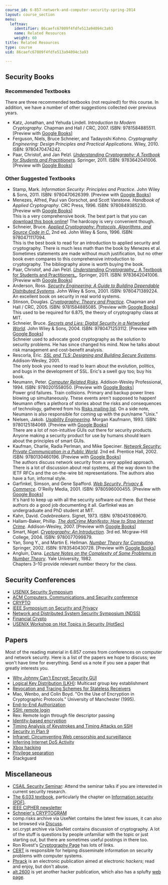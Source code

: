 ```yaml
---
course_id: 6-857-network-and-computer-security-spring-2014
layout: course_section
menu:
  leftnav:
    identifier: 86caefc67009f4fdfe513a94094c3a93
    name: Related Resources
    weight: 60
title: Related Resources
type: course
uid: 86caefc67009f4fdfe513a94094c3a93

---
```


Security Books
--------------

### Recommended Textbooks

There are three recommended textbooks (not required!) for this course. In addition, we have a number of other suggestions collected over previous years.

*   Katz, Jonathan, and Yehuda Lindell. _Introduction to Modern Cryptography_. Chapman and Hall / CRC, 2007. ISBN: 9781584885511. \[Preview with [Google Books](http://books.google.com/books?id=TTtVKHdOcDoC&pg=PAfrontcover)\]
*   Ferguson, Niels, Bruce Schneier, and Tadayoshi Kohno. _Cryptography Engineering: Design Principles and Practical Applications_. Wiley, 2010. ISBN: 9780470474242.
*   Paar, Christof, and Jan Pelzl. [_Understanding Cryptography: A Textbook for Students and Practitioners_](http://www.springer.com/computer/security+and+cryptology/book/978-3-642-04100-6). Springer, 2011. ISBN: 9783642041006. \[Preview with [Google Books](http://books.google.com/books?id=f24wFELSzkoC&pg=PAfrontcover)\]

### Other Suggested Textbooks

*   Stamp, Mark. _Information Security: Principles and Practice_. John Wiley & Sons, 2011. ISBN: 9780470626399. \[Preview with [Google Books](http://books.google.com/books?id=UW3SS9P9hdEC&pg=PAfrontcover)\]
*   Menezes, Alfred, Paul van Oorschot, and Scott Vanstone. _Handbook of Applied Cryptography_. CRC Press, 1996. ISBN: 9780849385230. \[Preview with [Google Books](http://books.google.com/books?id=MhvcBQAAQBAJ&pg=PAfrontcover)\]  
    This is a very comprehensive book. The best part is that you can [download this book online](http://www.cacr.math.uwaterloo.ca/hac/)! The hardcopy is very convenient though.
*   Schneier, Bruce. [_Applied Cryptography: Protocols, Algorithms, and Source Code in C_.](http://www.schneier.com/book-applied.html) 2nd ed. John Wiley & Sons, 1996. ISBN: 9780471117094.  
    This is the best book to read for an introduction to applied security and cryptography. There is much less math than the book by Menezes et al. Sometimes statements are made without much justification, but no other book even compares to this comprehensive introduction to cryptography. The bibliography alone is worth buying the book.
*   Paar, Christof, and Jan Pelzl. [_Understanding Cryptography__: A Textbook for Students and Practitioners_](http://www.springer.com/computer/security+and+cryptology/book/978-3-642-04100-6). Springer, 2011. ISBN: 9783642041006. \[Preview with [Google Books](http://books.google.com/books?id=f24wFELSzkoC&pg=PAfrontcover)\]
*   Anderson, Ross. [_Security Engineering: A Guide to Building Dependable Distributed Systems_](http://www.cl.cam.ac.uk/~rja14/book.html). John Wiley & Sons, 2001. ISBN: 9780471389224.  
    An excellent book on security in real world systems.
*   Stinson, Douglas. [_Cryptography: Theory and Practice_](https://labs.xjtudlc.com/labs/wldmt1/reading%20list/books/Network%20security%20and%20crypto/Cryptography%20Theory%20and%20Practice.pdf). Chapman and Hall / CRC, 2005. ISBN: 9781584885085. \[Preview with [Google Books](http://books.google.com/books?id=uhl_kYfpgo4C&pg=PAfrontcover)\]  
    This used to be required for 6.875, the theory of cryptography class at MIT.
*   Schneier, Bruce. [_Secrets and Lies: Digital Security in a Networked World_](http://www.schneier.com/book-sandl.html). John Wiley & Sons, 2004. ISBN: 9780471253112. \[Preview with [Google Books](http://books.google.com/books?id=z_7CAjmql6kC&pg=PAfrontcover)\]  
    Schneier used to advocate good cryptography as the solution to security problems. He has since changed his mind. Now he talks about risk management and cost-benefit analysis.
*   Rescorla, Eric. [_SSL and TLS: Designing and Building Secure Systems_](http://www.pearson.ch/1471/9780201615982/SSL-and-TLS-Designing-and-Building.aspx). Addison-Wesley, 2001.  
    The only book you need to read to learn about the evolution, politics, and bugs in the development of SSL. Eric's a swell guy too; buy his book.
*   Neumann, Peter. [_Computer Related Risks_](http://www.csl.sri.com/users/neumann/neumann-book.html). Addison-Wesley Professional, 1994. ISBN: 9780201558050. \[Preview with [Google Books](http://books.google.com/books?id=8d-qU8K0BN4C&pg=PAfrontcover)\]  
    Power grid failures. Train collisions. Primary and backup power lines blowing up simultaneously. These events aren't supposed to happen! Neumann offers a plethora of stories about the risks and consequences of technology, gathered from his [Risks mailing list](http://catless.ncl.ac.uk/Risks). On a side note, Neumann is also responsible for coming up with the pun/name "Unix."
*   Nielsen, Jakob. [_Usability Engineering_](http://www.useit.com/jakob/useengbook.html). Morgan Kaufmann, 1993. ISBN: 9780125184069. \[Preview with [Google Books](http://books.google.com/books?id=95As2OF67f0C&pg=PAfrontcover)\]  
    There are a lot of non-intuitive GUIs out there for security products. Anyone making a security product for use by humans should learn about the principles of smart GUIs.
*   Kaufman, Charlie, Radia Perlman, and Mike Speciner. [_Network Security: Private Communication in a Public World_](https://www.amazon.com/Network-Security-Private-Communication-Public/dp/0130460192). 2nd ed. Prentice Hall, 2002. ISBN: 9780130460196. \[Preview with [Google Books](http://books.google.com/books?id=wxMqaz4JMb0C&pg=PAfrontcover)\]  
    The authors discuss network security from a very applied approach. There is a lot of discussion about real systems, all the way down to the IETF RFCs and the on-the-wire bit representations. The authors also have a fun, informal style.
*   Garfinkel, Simson, and Gene Spafford. [_Web Security, Privacy & Commerce_](http://www.oreilly.com/catalog/websec2/). O'Reilly Media, 2001. ISBN: 9780596000455. \[Preview with [Google Books](http://books.google.com/books?id=jIBH98wwuv8C&pg=PAfrontcover)\]  
    It's hard to keep up with all the security software out there. But these authors do a good job documenting it all. Garfinkel was an undergraduate and PhD student at MIT.
*   Kahn, David. _Codebreakers_. Signet, 1973. ISBN: 9780451089670.
*   Hallam-Baker, Phillip. [_The dotCrime Manifesto: How to Stop Internet Crime_](https://commons.erau.edu/cgi/viewcontent.cgi?article=1143&context=publication). Addison-Wesley, 2007. \[Preview with [Google Books](http://books.google.com/books?id=ZWp-1R_tJGgC&pg=PAfrontcover)\]
*   Smart, Nigel. [_Cryptography: An Introduction_](https://www.cs.umd.edu/~waa/414-F11/IntroToCrypto.pdf)_._ 3rd ed. Mcgraw-Hill College, 2004. ISBN: 9780077099879.
*   Yan, Song Y., and Martin E. Hellman. [_Number Theory for Computing_](http://www.springer.com/computer/foundations/book/978-3-540-43072-8). Springer, 2002. ISBN: 9783540430728. \[Preview with [Google Books](http://books.google.com/books?id=lIvPz7k41SEC&pg=PAfrontcover)\]
*   Angluin, Dana. [_Lecture Notes on the Complexity of Some Problems in Number Theory_](http://www.springer.com/computer/foundations/book/978-3-540-43072-8). Yale University, 1982.  
    Chapters 3–10 provide relevant number theory for the class.

Security Conferences
--------------------

*   [USENIX Security Symposium](https://www.usenix.org/conferences/byname/108)
*   [ACM Computers, Communications, and Security conference](http://www.acm.org/sigsac/ccs.html)
*   [CRYPTO](http://www.iacr.org/conferences/)
*   [IEEE Symposium on Security and Privacy](http://www.ieee-security.org/TC/SP-Index.html)
*   [Network and Distributed System Security Symposium (NDSS)](http://www.isoc.org/isoc/conferences/ndss/)
*   [Financial Crypto](http://ifca.ai/)
*   [USENIX Workshop on Hot Topics in Security (HotSec)](https://www.usenix.org/conferences/byname/158)

Papers
------

Most of the reading material in 6.857 comes from conferences on computer and network security. Here is a list of the papers we hope to discuss; we won't have time for everything. Send us a note if you see a paper that greatly interests you.

*   [Why Johnny Can't Encrypt: Security GUI](http://www.usenix.org/publications/library/proceedings/sec99/whitten.html)
*   [Logical Key Distribution (LKH)](http://web.mit.edu/rfc/rfc2627.txt): Multicast group key establishment
*   [Revocation and Tracing Schemes for Stateless Receivers](http://www.wisdom.weizmann.ac.il/~naor/PAPERS/2nl.html)
*   Mao, Wenbo, and Colin Boyd. "On the Use of Encryption in Cryptographic Protocols." University of Manchester (1995).
*   [End-to-End Authorization](http://www.usenix.org/events/osdi2000/howell.html)
*   [SSH: remote login](http://www.usenix.org/publications/library/proceedings/sec96/ylonen.html)
*   Rex: Remote login through file descriptor passing
*   [Identity-based encryption](http://crypto.stanford.edu/ibe/)
*   [Timing Analysis of Keystrokes and Timing Attacks on SSH](http://www.usenix.org/events/sec01/song.html)
*   [Security in Plan 9](http://www.usenix.org/events/sec02/cox.html)
*   [Infranet: Circumventing Web censorship and surveillance](http://www.usenix.org/events/sec02/feamster.html)
*   [Inferring Internet DoS Activity](http://www.usenix.org/events/sec01/moore.html)
*   [Xbox hacking](http://www.xenatera.com/bunnie/proj/anatak/xboxmod.html)
*   [Privilege separation](http://www.citi.umich.edu/techreports/reports/citi-tr-02-2.ps.gz)
*   Stackguard

Miscellaneous
-------------

*   [CSAIL Security Seminar](http://css.csail.mit.edu/security-seminar/): Attend the seminar talks if you are interested in current security research.
*   [The 6.033 textbook](/resources/res-6-004-principles-of-computer-system-design-an-introduction-spring-2009/online-textbook/), particularly the chapter on [Information security (PDF)](/resources/res-6-004-principles-of-computer-system-design-an-introduction-spring-2009/online-textbook/protection_open_5_0.pdf).
*   [IEEE CIPHER newsletter](http://www.ieee-security.org/cipher.html)
*   [Schneier's CRYPTOGRAM](http://www.counterpane.com/crypto-gram.html)
*   comp.risks archive via UseNet contains the latest few issues, it can also be browsed via [Discuss](http://diswww.mit.edu/picayune/risks/).
*   sci.crypt archive via UseNet contains discussion of cryptography. A lot of the stuff is questions by people unfamiliar with the topic or just starting out, but there are sometimes useful postings in there too.
*   Ron Rivest's [Cryptography Page](http://theory.lcs.mit.edu/~rivest/crypto-security.html) has lots of links.
*   [CERT](http://www.cert.org/) is responsible for helping disseminate information on security problems with computer systems.
*   [Phrack](http://www.phrack.com/) is an electronic publication aimed at electronic _hackers_; read and enjoy, but don't abuse.
*   [alt.2600](http://www.2600.com/) is yet another hacker publication, which also has a splufty [web page](http://www.2600.com/).